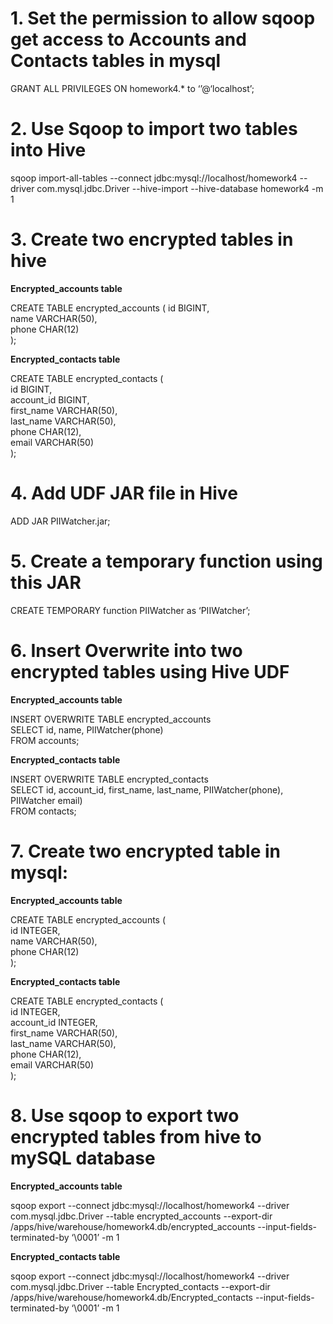 # 1. Set the permission to allow sqoop get access to Accounts and Contacts tables in mysql

GRANT ALL PRIVILEGES ON homework4.* to ‘’@‘localhost’;


# 2. Use Sqoop to import two tables into Hive

sqoop import-all-tables --connect jdbc:mysql://localhost/homework4 --driver com.mysql.jdbc.Driver --hive-import --hive-database homework4 -m 1


# 3. Create two encrypted tables in hive

**Encrypted_accounts table**

CREATE TABLE encrypted_accounts (
  id BIGINT,  
  name VARCHAR(50),  
  phone CHAR(12)  
);

**Encrypted_contacts table**

CREATE TABLE encrypted_contacts (  
  id BIGINT,  
  account_id BIGINT,  
  first_name VARCHAR(50),  
  last_name VARCHAR(50),  
  phone CHAR(12),  
  email VARCHAR(50)  
);


# 4. Add UDF JAR file in Hive

ADD JAR PIIWatcher.jar;


# 5. Create a temporary function using this JAR

CREATE TEMPORARY function PIIWatcher as ‘PIIWatcher’;


# 6. Insert Overwrite into two encrypted tables using Hive UDF

**Encrypted_accounts table**

INSERT OVERWRITE TABLE encrypted_accounts  
SELECT id, name, PIIWatcher(phone)  
FROM accounts;

**Encrypted_contacts table**

INSERT OVERWRITE TABLE encrypted_contacts  
SELECT id, account_id, first_name, last_name, PIIWatcher(phone), PIIWatcher email)  
FROM contacts;


# 7. Create two encrypted table in mysql:

**Encrypted_accounts table**

CREATE TABLE encrypted_accounts (  
  id INTEGER,  
  name VARCHAR(50),  
  phone CHAR(12)  
);

**Encrypted_contacts table**

CREATE TABLE encrypted_contacts (  
  id INTEGER,  
  account_id INTEGER,  
  first_name VARCHAR(50),  
  last_name VARCHAR(50),  
  phone CHAR(12),  
  email VARCHAR(50)  
);


# 8. Use sqoop to export two encrypted tables from hive to mySQL database

**Encrypted_accounts table**

sqoop export --connect jdbc:mysql://localhost/homework4 --driver com.mysql.jdbc.Driver --table encrypted_accounts --export-dir /apps/hive/warehouse/homework4.db/encrypted_accounts --input-fields-terminated-by ‘\0001’ -m 1

**Encrypted_contacts table**

sqoop export --connect jdbc:mysql://localhost/homework4 --driver com.mysql.jdbc.Driver --table Encrypted_contacts --export-dir /apps/hive/warehouse/homework4.db/Encrypted_contacts --input-fields-terminated-by ‘\0001’ -m 1